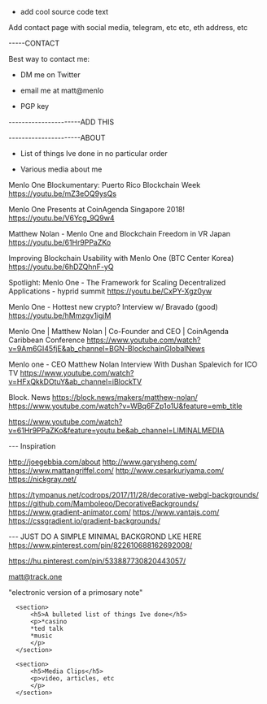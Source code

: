 - add cool source code text



Add contact page with social media, telegram, etc etc, eth address, etc



-----CONTACT

Best way to contact me:
- DM me on Twitter
- email me at matt@menlo

- PGP key


----------------------ADD THIS



----------------------ABOUT

- List of things Ive done in no particular order


- Various media about me

Menlo One Blockumentary: Puerto Rico Blockchain Week
https://youtu.be/mZ3eOQ9ysQs

Menlo One Presents at CoinAgenda Singapore 2018!
https://youtu.be/V6Ycg_9Q9w4

Matthew Nolan - Menlo One and Blockchain Freedom in VR Japan
https://youtu.be/61Hr9PPaZKo

Improving Blockchain Usability with Menlo One (BTC Center Korea)
https://youtu.be/6hDZQhnF-yQ

Spotlight: Menlo One - The Framework for Scaling Decentralized Applications - hyprid summit
https://youtu.be/CxPY-Xgz0yw



Menlo One - Hottest new crypto? Interview w/ Bravado   (good)
https://youtu.be/hMmzgv1igiM


Menlo One | Matthew Nolan | Co-Founder and CEO | CoinAgenda Caribbean Conference
https://www.youtube.com/watch?v=9Am6GI45fjE&ab_channel=BGN-BlockchainGlobalNews

Menlo one - CEO Matthew Nolan Interview With Dushan Spalevich for ICO TV
https://www.youtube.com/watch?v=HFxQkkDOtuY&ab_channel=iBlockTV

Block. News
https://block.news/makers/matthew-nolan/
https://www.youtube.com/watch?v=WBq6FZp1o1U&feature=emb_title

https://www.youtube.com/watch?v=61Hr9PPaZKo&feature=youtu.be&ab_channel=LIMINALMEDIA





--- Inspiration

http://joegebbia.com/about
http://www.garysheng.com/
https://www.mattangriffel.com/
http://www.cesarkuriyama.com/
https://nickgray.net/



https://tympanus.net/codrops/2017/11/28/decorative-webgl-backgrounds/
https://github.com/Mamboleoo/DecorativeBackgrounds/
https://www.gradient-animator.com/
https://www.vantajs.com/
https://cssgradient.io/gradient-backgrounds/

--- JUST DO A SIMPLE MINIMAL BACKGROND LKE HERE
https://www.pinterest.com/pin/822610688162692008/

https://hu.pinterest.com/pin/533887730820443057/



matt@track.one



"electronic version of a primosary note"









      <section>
          <h5>A bulleted list of things Ive done</h5>
          <p>*casino
          *ted talk
          *music
          </p>
      </section>

      <section>
          <h5>Media Clips</h5>
          <p>video, articles, etc
          </p>
      </section>